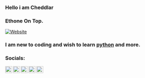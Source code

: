 ### Hello i am Cheddlar
### Ethone On Top.
[![Website](https://i.imgur.com/gPdZRpb.png)](https://ethone.pro)

### I am new to coding and wish to learn [python](https://www.python.org) and more.

### Socials:

[<img align="left" alt="Zomborg182" width="22px" src="https://cdn.jsdelivr.net/npm/simple-icons@v3/icons/reddit.svg" />][reddit]
[<img align="left" alt="Cheddlar | YouTube" width="22px" src="https://cdn.jsdelivr.net/npm/simple-icons@v3/icons/youtube.svg" />][youtube]
[<img align="left" alt="Cheddlar | Twitter" width="22px" src="https://cdn.jsdelivr.net/npm/simple-icons@v3/icons/twitter.svg" />][twitter]
[<img align="left" alt="Ziptoide | Instagram" width="22px" src="https://cdn.jsdelivr.net/npm/simple-icons@v3/icons/instagram.svg" />][instagram]
[<img align="left" alt="Cheddlar | Steam" width="22px" src="https://cdn.jsdelivr.net/npm/simple-icons@v3/icons/steam.svg" />][steam]

<br />

</details>

[reddit]: https://www.reddit.com/user/Zomborg182
[twitter]: https://twitter.com/Cheddlar
[youtube]: https://www.youtube.com/channel/UCFRS9iG25HLOX6ME_2PjcCw
[instagram]: https://instagram.com/ziptoide?utm_medium=copy_link
[steam]: https://steamcommunity.com/profiles/76561198983873257/
